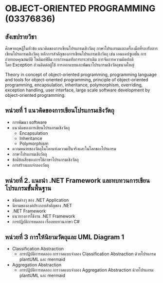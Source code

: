 # OBJECT-ORIENTED PROGRAMMING  (03376836)


## สังเขปรายวิชา

ศึกษาทฤษฎีในหัวข้อ แนวคิดของการเขียนโปรแกรมเชิงวัตถุ ภาษาโปรแกรมและเครื่องมือที่รองรับการเขียนโปรแกรมเชิงวัตถุ หลักการสำคัญของการเขียนโปรแกรมเชิงวัตถุ เช่น เอนแคปซูเลชั่น การถ่ายทอดคุณสมบัติ โพลิมอฟิซึม การกำหนดทับการกระทำเดิม การจัดการความผิดปกติโดย Exception ส่วนติดต่อผู้ใช้ การออกแบบและพัฒนาโปรแกรมเชิงวัตถุขนาดใหญ่

Theory in concept of object-oriented programming, programming language and tools for object-oriented programming, principle of object-oriented programming, encapsulation, inheritance, polymorphism, overriding, exception handling, user interface, large scale software development by object-oriented programming.


## หน่วยที่ 1 แนวคิดของการเขียนโปรแกรมเชิงวัตถุ


- การพัฒนา software
- แนวคิดของการเขียนโปรแกรมเชิงวัตถุ
  * Encapsulation
  * Inheritance
  * Polymorphism
- ความหมายของวัตถุในโลกแห่งความเป็นจริงและในโลกของโปรแกรม
- ภาษาโปรแกรมเชิงวัตถุ
- ข้อดีข้อเสียของการใช้ภาษาโปรแกรมเชิงวัตถุ
- การสร้างแบบจำลองวัตถุ

## หน่วยที่ 2. แนะนำ .NET Framework และทบทวนการเขียนโปรแกรมขั้นพื้นฐาน

- ชนิดต่างๆ ของ .NET Application
- นิยามขององค์ประกอบสำคัญของ .NET
- .NET Framework    
- แนวทางการใช้งาน .NET Framework
- การปฏิบัติการทดลอง  เรื่องทบทวนภาษา C#

## หน่วยที่ 3 การให้นิยามวัตถุและ UML Diagram 1
- Classification Abstraction
  * การปฏิบัติการทดลอง การวาดแบบจำลอง Classification Abstraction ด้วยโปรแกรม plantUML และ mermaid
- Aggregation Abstraction
   * การปฏิบัติการทดลอง การวาดแบบจำลอง Aggregation Abstraction ด้วยโปรแกรม plantUML และ mermaid

